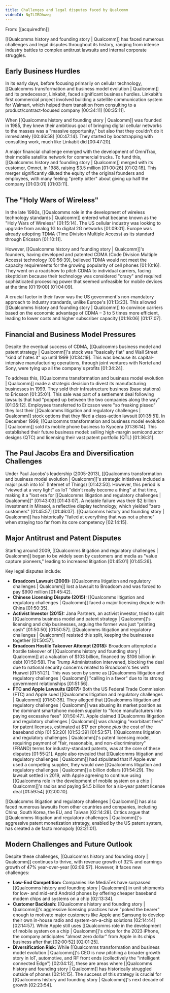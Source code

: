 ```yaml
---
title: Challenges and legal disputes faced by Qualcomm
videoId: Ng7LIRDhwwg
---
```


From: [[acquiredfm]] <br/> 

[[Qualcomms history and founding story | Qualcomm]] has faced numerous challenges and legal disputes throughout its history, ranging from intense industry battles to complex antitrust lawsuits and internal corporate struggles.

## Early Business Hurdles
In its early days, before focusing primarily on cellular technology, [[Qualcomms transformation and business model evolution | Qualcomm]] and its predecessor, Linkabit, faced significant business hurdles. Linkabit's first commercial project involved building a satellite communication system for Walmart, which helped them transition from consulting to a product/contract-focused company <a class="yt-timestamp" data-t="00:34:11">[00:34:11]</a> <a class="yt-timestamp" data-t="00:35:11">[00:35:11]</a>.

When [[Qualcomms history and founding story | Qualcomm]] was founded in 1985, they knew their ambitious goal of bringing digital cellular networks to the masses was a "massive opportunity," but also that they couldn't do it immediately <a class="yt-timestamp" data-t="00:46:58">[00:46:58]</a> <a class="yt-timestamp" data-t="00:47:14">[00:47:14]</a>. They started by bootstrapping with consulting work, much like Linkabit did <a class="yt-timestamp" data-t="00:47:20">[00:47:20]</a>.

A major financial challenge emerged with the development of OmniTrax, their mobile satellite network for commercial trucks. To fund this, [[Qualcomms history and founding story | Qualcomm]] merged with its customer, Omnet, in 1988, raising $3.5 million <a class="yt-timestamp" data-t="01:00:26">[01:00:26]</a> <a class="yt-timestamp" data-t="01:02:18">[01:02:18]</a>. This merger significantly diluted the equity of the original founders and employees, with many feeling "pretty bitter" about giving up half the company <a class="yt-timestamp" data-t="01:03:01">[01:03:01]</a> <a class="yt-timestamp" data-t="01:03:11">[01:03:11]</a>.

## The "Holy Wars of Wireless"
In the late 1980s, [[Qualcomms role in the development of wireless technology standards | Qualcomm]] entered what became known as the "Holy Wars of Wireless" <a class="yt-timestamp" data-t="01:15:14">[01:15:14]</a>. The US cellular industry was looking to upgrade from analog 1G to digital 2G networks <a class="yt-timestamp" data-t="01:09:01">[01:09:01]</a>. Europe was already adopting TDMA (Time Division Multiple Access) as its standard through Ericsson <a class="yt-timestamp" data-t="01:10:11">[01:10:11]</a>.

However, [[Qualcomms history and founding story | Qualcomm]]'s founders, having developed and patented CDMA (Code Division Multiple Access) technology <a class="yt-timestamp" data-t="00:56:39">[00:56:39]</a>, believed TDMA would not meet the capacity requirements for the growing popularity of cell phones <a class="yt-timestamp" data-t="01:10:16">[01:10:16]</a>. They went on a roadshow to pitch CDMA to individual carriers, facing skepticism because their technology was considered "crazy" and required sophisticated processing power that seemed unfeasible for mobile devices at the time <a class="yt-timestamp" data-t="01:19:00">[01:19:00]</a> <a class="yt-timestamp" data-t="01:04:09">[01:04:09]</a>.

A crucial factor in their favor was the US government's non-mandatory approach to industry standards, unlike Europe's <a class="yt-timestamp" data-t="01:13:23">[01:13:23]</a>. This allowed [[Qualcomms history and founding story | Qualcomm]] to convince carriers based on the economic advantage of CDMA – 3 to 5 times more efficient, leading to lower costs and higher subscriber capacity <a class="yt-timestamp" data-t="01:16:06">[01:16:06]</a> <a class="yt-timestamp" data-t="01:17:07">[01:17:07]</a>.

## Financial and Business Model Pressures
Despite the eventual success of CDMA, [[Qualcomms business model and patent strategy | Qualcomm]]'s stock was "basically flat" and Wall Street "kind of hates it" up until 1999 <a class="yt-timestamp" data-t="01:34:19">[01:34:19]</a>. This was because its capital-intensive manufacturing operations, through joint ventures with Nortel and Sony, were tying up all the company's profits <a class="yt-timestamp" data-t="01:34:24">[01:34:24]</a>.

To address this, [[Qualcomms transformation and business model evolution | Qualcomm]] made a strategic decision to divest its manufacturing businesses in 1999. They sold their infrastructure business (base stations) to Ericsson <a class="yt-timestamp" data-t="01:35:01">[01:35:01]</a>. This sale was part of a settlement deal following lawsuits that had "popped up between the two companies along the way" <a class="yt-timestamp" data-t="01:35:12">[01:35:12]</a>. Employees transferred to Ericsson were "so freaking pissed" they lost their [[Qualcomms litigation and regulatory challenges | Qualcomm]] stock options that they filed a class-action lawsuit <a class="yt-timestamp" data-t="01:35:51">[01:35:51]</a>. In December 1999, [[Qualcomms transformation and business model evolution | Qualcomm]] sold its mobile phone business to Kyocera <a class="yt-timestamp" data-t="01:36:14">[01:36:14]</a>. This established their future business model: selling high-margin semiconductor designs (QTC) and licensing their vast patent portfolio (QTL) <a class="yt-timestamp" data-t="01:36:31">[01:36:31]</a>.

## The Paul Jacobs Era and Diversification Challenges
Under Paul Jacobs's leadership (2005-2013), [[Qualcomms transformation and business model evolution | Qualcomm]]'s strategic initiatives included a major push into IoT (Internet of Things) <a class="yt-timestamp" data-t="01:42:50">[01:42:50]</a>. However, this period is "viewed at a very light" as IoT "didn't really become a thing" at that time, making it a "lost era for [[Qualcomms litigation and regulatory challenges | Qualcomm]]" <a class="yt-timestamp" data-t="01:43:03">[01:43:03]</a> <a class="yt-timestamp" data-t="01:43:07">[01:43:07]</a>. A notable failure was their $2 billion investment in Mirasol, a reflective display technology, which yielded "zero customers" <a class="yt-timestamp" data-t="01:45:57">[01:45:57]</a> <a class="yt-timestamp" data-t="01:46:07">[01:46:07]</a>. [[Qualcomms history and founding story | Qualcomm]] has historically "failed at everything that was not a phone" when straying too far from its core competency <a class="yt-timestamp" data-t="02:14:15">[02:14:15]</a>.

## Major Antitrust and Patent Disputes
Starting around 2009, [[Qualcomms litigation and regulatory challenges | Qualcomm]] began to be widely seen by customers and media as "value capture pioneers," leading to increased litigation <a class="yt-timestamp" data-t="01:45:01">[01:45:01]</a> <a class="yt-timestamp" data-t="01:45:26">[01:45:26]</a>.

Key legal disputes include:
*   **Broadcom Lawsuit (2009):** [[Qualcomms litigation and regulatory challenges | Qualcomm]] lost a lawsuit to Broadcom and was forced to pay $900 million <a class="yt-timestamp" data-t="01:45:42">[01:45:42]</a>.
*   **Chinese Licensing Dispute (2015):** [[Qualcomms litigation and regulatory challenges | Qualcomm]] faced a major licensing dispute with China <a class="yt-timestamp" data-t="01:50:35">[01:50:35]</a>.
*   **Activist Investor (2015):** Jana Partners, an activist investor, tried to split [[Qualcomms business model and patent strategy | Qualcomm]]'s licensing and chip businesses, arguing the former was just "printing cash" <a class="yt-timestamp" data-t="01:50:50">[01:50:50]</a> <a class="yt-timestamp" data-t="01:50:57">[01:50:57]</a>. [[Qualcomms litigation and regulatory challenges | Qualcomm]] resisted this split, keeping the businesses together <a class="yt-timestamp" data-t="01:50:57">[01:50:57]</a>.
*   **Broadcom Hostile Takeover Attempt (2018):** Broadcom attempted a hostile takeover of [[Qualcomms history and founding story | Qualcomm]] at a valuation of $103 billion, financed by $106 billion in debt <a class="yt-timestamp" data-t="01:50:58">[01:50:58]</a>. The Trump Administration intervened, blocking the deal due to national security concerns related to Broadcom's ties with Huawei <a class="yt-timestamp" data-t="01:51:21">[01:51:21]</a>. This was seen by some as [[Qualcomms litigation and regulatory challenges | Qualcomm]] "calling in a favor" due to its strong government relationships <a class="yt-timestamp" data-t="01:51:56">[01:51:56]</a>.
*   **FTC and Apple Lawsuits (2017):** Both the US Federal Trade Commission (FTC) and Apple sued [[Qualcomms litigation and regulatory challenges | Qualcomm]] <a class="yt-timestamp" data-t="01:50:38">[01:50:38]</a>. They alleged that [[Qualcomms litigation and regulatory challenges | Qualcomm]] was abusing its market position as the dominant smartphone modem supplier to "force manufacturers into paying excessive fees" <a class="yt-timestamp" data-t="01:50:47">[01:50:47]</a>. Apple claimed [[Qualcomms litigation and regulatory challenges | Qualcomm]] was charging "exorbitant fees" for patent licenses, estimated at $17 per phone *plus* the cost of the baseband chip <a class="yt-timestamp" data-t="01:53:20">[01:53:20]</a> <a class="yt-timestamp" data-t="01:53:39">[01:53:39]</a> <a class="yt-timestamp" data-t="01:53:57">[01:53:57]</a>. [[Qualcomms litigation and regulatory challenges | Qualcomm]]'s patent licensing model, requiring payment of "fair, reasonable, and non-discriminatory" (FRAND) terms for industry-standard patents, was at the core of these disputes <a class="yt-timestamp" data-t="01:55:21">[01:55:21]</a>. Apple also revealed that [[Qualcomms litigation and regulatory challenges | Qualcomm]] had stipulated that if Apple ever used a competing supplier, they would owe [[Qualcomms litigation and regulatory challenges | Qualcomm]] a billion dollars <a class="yt-timestamp" data-t="01:54:29">[01:54:29]</a>. The lawsuit settled in 2019, with Apple agreeing to continue using [[Qualcomms role in the development of mobile system on a chip | Qualcomm]]'s radios and paying $4.5 billion for a six-year patent license deal <a class="yt-timestamp" data-t="01:59:54">[01:59:54]</a> <a class="yt-timestamp" data-t="02:00:10">[02:00:10]</a>.

[[Qualcomms litigation and regulatory challenges | Qualcomm]] has also faced numerous lawsuits from other countries and companies, including China, South Korea, the EU, and Taiwan <a class="yt-timestamp" data-t="02:14:28">[02:14:28]</a>. Critics argue that [[Qualcomms litigation and regulatory challenges | Qualcomm]]'s aggressive patent monetization strategy, enabled by the US patent system, has created a de facto monopoly <a class="yt-timestamp" data-t="02:21:01">[02:21:01]</a>.

## Modern Challenges and Future Outlook
Despite these challenges, [[Qualcomms history and founding story | Qualcomm]] continues to thrive, with revenue growth of 32% and earnings growth of 47% year-over-year <a class="yt-timestamp" data-t="02:09:57">[02:09:57]</a>. However, it faces new challenges:
*   **Low-End Competition:** Companies like MediaTek have surpassed [[Qualcomms history and founding story | Qualcomm]] in unit shipments for low- and mid-end Android phones by offering cheaper baseband modem chips and systems on a chip <a class="yt-timestamp" data-t="02:13:34">[02:13:34]</a>.
*   **Customer Backlash:** [[Qualcomms history and founding story | Qualcomm]]'s aggressive licensing practices have "poked the bearer" enough to motivate major customers like Apple and Samsung to develop their own in-house radio and system-on-a-chip solutions <a class="yt-timestamp" data-t="02:14:44">[02:14:44]</a> <a class="yt-timestamp" data-t="02:14:57">[02:14:57]</a>. While Apple still uses [[Qualcomms role in the development of mobile system on a chip | Qualcomm]]'s chips for the 2023 iPhone, the company anticipates "almost zero dollar" from Apple in its chips business after that <a class="yt-timestamp" data-t="02:00:52">[02:00:52]</a> <a class="yt-timestamp" data-t="02:01:25">[02:01:25]</a>.
*   **Diversification Risk:** While [[Qualcomms transformation and business model evolution | Qualcomm]]'s CEO is now pitching a broader growth story in IoT, automotive, and RF front ends (collectively the "intelligent connected Edge") <a class="yt-timestamp" data-t="02:04:12">[02:04:12]</a>, these are areas where [[Qualcomms history and founding story | Qualcomm]] has historically struggled outside of phones <a class="yt-timestamp" data-t="02:14:15">[02:14:15]</a>. The success of this strategy is crucial for [[Qualcomms history and founding story | Qualcomm]]'s next decade of growth <a class="yt-timestamp" data-t="02:23:54">[02:23:54]</a>.